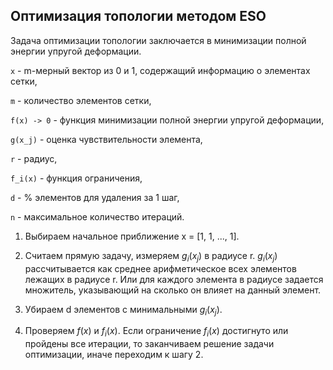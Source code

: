 ## Оптимизация топологии методом ESO

Задача оптимизации топологии заключается в минимизации полной энергии
упругой деформации.

```x``` - m-мерный вектор из 0 и 1, содержащий информацию о элементах сетки,  

```m``` - количество элементов сетки,

```f(x) -> 0``` - функция минимизации полной энергии упругой деформации,

```g(x_j)``` - оценка чувствительности элемента,

```r``` - радиус,

```f_i(x)``` - функция ограничения,

```d``` - % элементов для удаления за 1 шаг,

```n``` - максимальное количество итераций.

1. Выбираем начальное приближение x = [1, 1, ..., 1].

2. Считаем прямую задачу, измеряем $g_i(x_j)$ в радиусе r.
   $g_i(x_j)$ рассчитывается как среднее арифметическое всех элементов лежащих в радиусе r. 
   Или для каждого элемента в радиусе задается множитель, указывающий на сколько он влияет на данный элемент.

3. Убираем d элементов с минимальными $g_i(x_j)$.

4. Проверяем $f(x)$ и $f_i(x)$. 
   Если ограничение $f_i(x)$ достигнуто или пройдены все итерации, 
   то заканчиваем решение задачи оптимизации, иначе переходим к шагу 2.
  
